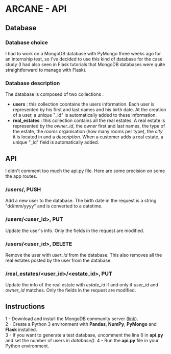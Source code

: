 # ARCANE - API

## Database
### Database choice

I had to work on a MongoDB database with PyMongo three weeks ago for an internship test, so I've decided to use this kind of database for the case study (I had also seen in Flask tutorials that MongoDB databases were quite straightforward to manage with Flask).

### Database description

The database is composed of two collections :  
- **users** : this collection coontains the users information. Each user is represented by his first and last names and his birth date. At the creation of a user, a unique "_id" is automatically added to these information.  
- **real_estates** : this collection contains all the real estates. A real estate is represented by the *owner_id*, the *owner* first and last names, the type of the estate, the *rooms* organisation (how many rooms per type), the *city* it is located in and a *description*. When a customer adds a real estate, a unique "_id" field is automatically added.

## API

I didn't comment too much the api.py file. Here are some precision on some the app routes.
### /users/, PUSH

Add a new user to the database. The birth date in the request is a string "dd/mm/yyyy" and is converted to a datetime.

### /users/<user_id>, PUT

Update the user's info. Only the fields in the request are modified.

### /users/<user_id>, DELETE

Remove the user with *user_id* from the database. This also removes all the real estates posted by the user from the database.

### /real_estates/<user_id>/<estate_id>, PUT

Update the info of the real estate with *estate_id* if and only if *user_id* and *owner_id* matches. Only the fields in the request are modified.

## Instructions

1 - Download and install the MongoDB community server ([link](https://www.mongodb.com/download-center/community)).  
2 - Create a Python 3 environment with **Pandas**, **NumPy**, **PyMongo** and **Flask** installed.  
3 - If you want to generate a test database, uncomment the line 6 in **api.py** and set the number of users in *database()*.
4 - Run the **api.py** file in your Python environment. 

